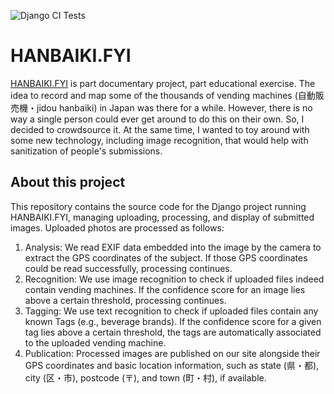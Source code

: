 ![Django CI Tests](https://github.com/hcrudolph/hanbaiki.fyi/actions/workflows/django.yml/badge.svg)

# HANBAIKI.FYI

[HANBAIKI.FYI](https://hanbaiki.fyi) is part documentary project, part educational exercise. The idea to record and map some of the thousands of vending machines (自動販売機・jidou hanbaiki) in Japan was there for a while. However, there is no way a single person could ever get around to do this on their own. So, I decided to crowdsource it. At the same time, I wanted to toy around with some new technology, including image recognition, that would help with sanitization of people's submissions.

## About this project
This repository contains the source code for the Django project running HANBAIKI.FYI, managing uploading, processing, and display of submitted images. Uploaded photos are processed as follows:

1. Analysis: We read EXIF data embedded into the image by the camera to extract the GPS coordinates of the subject. If those GPS coordinates could be read successfully, processing continues.
2. Recognition: We use image recognition to check if uploaded files indeed contain vending machines. If the confidence score for an image lies above a certain threshold, processing continues.
3. Tagging: We use text recognition to check if uploaded files contain any known Tags (e.g., beverage brands). If the confidence score for a given tag lies above a certain threshold, the tags are automatically associated to the uploaded vending machine.
4. Publication: Processed images are published on our site alongside their GPS coordinates and basic location information, such as state (県・都), city (区・市), postcode (〒), and town (町・村), if available.
